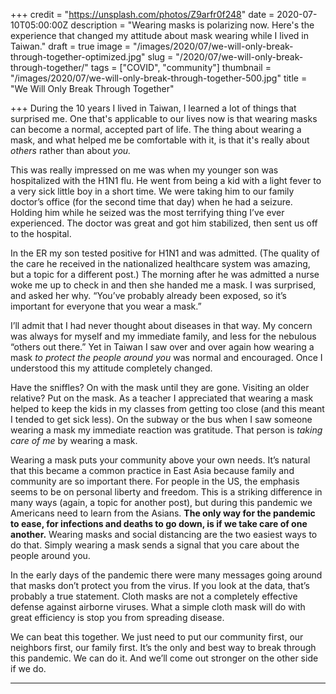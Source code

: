 +++
credit = "https://unsplash.com/photos/Z9arfr0f248"
date = 2020-07-10T05:00:00Z
description = "Wearing masks is polarizing now. Here's the experience that changed my attitude about mask wearing while I lived in Taiwan."
draft = true
image = "/images/2020/07/we-will-only-break-through-together-optimized.jpg"
slug = "/2020/07/we-will-only-break-through-together/"
tags = ["COVID", "community"]
thumbnail = "/images/2020/07/we-will-only-break-through-together-500.jpg"
title = "We Will Only Break Through Together"

+++
During the 10 years I lived in Taiwan, I learned a lot of things that surprised me. One that's applicable to our lives now is that wearing masks can become a normal, accepted part of life. The thing about wearing a mask, and what helped me be comfortable with it, is that it's really about _others_ rather than about _you._

This was really impressed on me was when my younger son was hospitalized with the H1N1 flu. He went from being a kid with a light fever to a very sick little boy in a short time. We were taking him to our family doctor’s office (for the second time that day) when he had a seizure. Holding him while he seized was the most terrifying thing I’ve ever experienced. The doctor was great and got him stabilized, then sent us off to the hospital.

In the ER my son tested positive for H1N1 and was admitted. (The quality of the care he received in the nationalized healthcare system was amazing, but a topic for a different post.) The morning after he was admitted a nurse woke me up to check in and then she handed me a mask. I was surprised, and asked her why. “You’ve probably already been exposed, so it’s important for everyone that you wear a mask.”

I’ll admit that I had never thought about diseases in that way. My concern was always for myself and my immediate family, and less for the nebulous “others out there.” Yet in Taiwan I saw over and over again how wearing a mask _to protect the people around you_ was normal and encouraged. Once I understood this my attitude completely changed.

Have the sniffles? On with the mask until they are gone. Visiting an older relative? Put on the mask. As a teacher I appreciated that wearing a mask helped to keep the kids in my classes from getting too close (and this meant I tended to get sick less). On the subway or the bus when I saw someone wearing a mask my immediate reaction was gratitude. That person is _taking care of me_ by wearing a mask.

Wearing a mask puts your community above your own needs. It’s natural that this became a common practice in East Asia because family and community are so important there. For people in the US, the emphasis seems to be on personal liberty and freedom. This is a striking difference in many ways (again, a topic for another post), but during this pandemic we Americans need to learn from the Asians. **The only way for the pandemic to ease, for infections and deaths to go down, is if we take care of one another.** Wearing masks and social distancing are the two easiest ways to do that. Simply wearing a mask sends a signal that you care about the people around you.

In the early days of the pandemic there were many messages going around that masks don’t protect you from the virus. If you look at the data, that’s probably a true statement. Cloth masks are not a completely effective defense against airborne viruses. What a simple cloth mask will do with great efficiency is stop you from spreading disease.

We can beat this together. We just need to put our community first, our neighbors first, our family first. It’s the only and best way to break through this pandemic. We can do it. And we’ll come out stronger on the other side if we do.

***